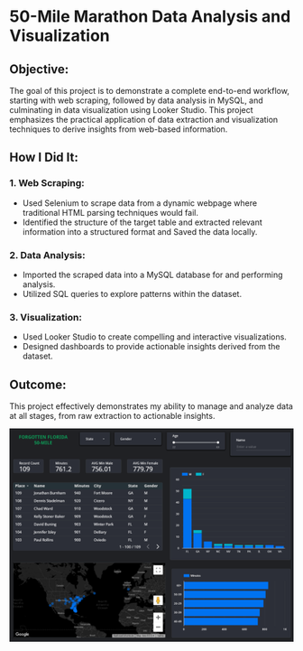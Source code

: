 # 50-Mile Marathon Data Analysis and Visualization

## Objective:
The goal of this project is to demonstrate a complete end-to-end workflow, starting with web scraping, followed by data analysis in MySQL, and culminating in data visualization using Looker Studio. This project emphasizes the practical application of data extraction and visualization techniques to derive insights from web-based information.

## How I Did It:
### 1. Web Scraping:
- Used Selenium to scrape data from a dynamic webpage where traditional HTML parsing techniques would fail.
- Identified the structure of the target table and extracted relevant information into a structured format and Saved the data locally.

### 2. Data Analysis:
- Imported the scraped data into a MySQL database for and performing analysis.
- Utilized SQL queries to explore patterns within the dataset.

### 3. Visualization:
- Used Looker Studio to create compelling and interactive visualizations.
- Designed dashboards to provide actionable insights derived from the dataset.

## Outcome:
This project effectively demonstrates my ability to manage and analyze data at all stages, from raw extraction to actionable insights.

![Race Dashboard](https://github.com/chiragkadam-07/My-Projects/blob/main/LOOKER/Race%20Analysis%20Dashboard.png)

